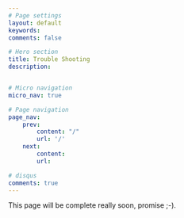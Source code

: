 ```yaml
---
# Page settings
layout: default
keywords:
comments: false

# Hero section
title: Trouble Shooting
description: 


# Micro navigation
micro_nav: true

# Page navigation
page_nav:
    prev:
        content: "/"
        url: '/'
    next:
        content:
        url: 

# disqus
comments: true
---
```


<div class="callout callout--info">
    <p>
    This page will be complete really soon, promise ;-).
    </p> 
</div>
